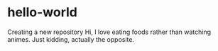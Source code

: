 # hello-world
Creating a new repository
  Hi, I love eating foods rather than watching animes. Just kidding, actually the opposite.
